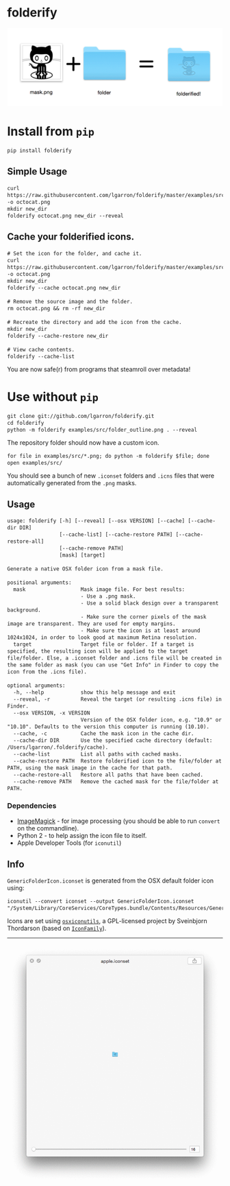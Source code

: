 # folderify

![mask.png + folder = folderified!](examples/png/explanation.png)

# Install from `pip`

    pip install folderify

## Simple Usage

    curl https://raw.githubusercontent.com/lgarron/folderify/master/examples/src/octocat.png -o octocat.png
    mkdir new_dir
    folderify octocat.png new_dir --reveal


## Cache your folderified icons.

    # Set the icon for the folder, and cache it.
    curl https://raw.githubusercontent.com/lgarron/folderify/master/examples/src/octocat.png -o octocat.png
    mkdir new_dir
    folderify --cache octocat.png new_dir

    # Remove the source image and the folder.
    rm octocat.png && rm -rf new_dir

    # Recreate the directory and add the icon from the cache.
    mkdir new_dir
    folderify --cache-restore new_dir

    # View cache contents.
    folderify --cache-list

You are now safe(r) from programs that steamroll over metadata!


# Use without `pip`

    git clone git://github.com/lgarron/folderify.git
    cd folderify
    python -m folderify examples/src/folder_outline.png . --reveal

The repository folder should now have a custom icon.

    for file in examples/src/*.png; do python -m folderify $file; done
    open examples/src/

You should see a bunch of new `.iconset` folders and `.icns` files that were automatically generated from the `.png` masks.


## Usage

    usage: folderify [-h] [--reveal] [--osx VERSION] [--cache] [--cache-dir DIR]
                     [--cache-list] [--cache-restore PATH] [--cache-restore-all]
                     [--cache-remove PATH]
                     [mask] [target]

    Generate a native OSX folder icon from a mask file.

    positional arguments:
      mask                  Mask image file. For best results:
                            - Use a .png mask.
                            - Use a solid black design over a transparent background.
                            - Make sure the corner pixels of the mask image are transparent. They are used for empty margins.
                            - Make sure the icon is at least around 1024x1024, in order to look good at maximum Retina resolution.
      target                Target file or folder. If a target is specified, the resulting icon will be applied to the target file/folder. Else, a .iconset folder and .icns file will be created in the same folder as mask (you can use "Get Info" in Finder to copy the icon from the .icns file).

    optional arguments:
      -h, --help            show this help message and exit
      --reveal, -r          Reveal the target (or resulting .icns file) in Finder.
      --osx VERSION, -x VERSION
                            Version of the OSX folder icon, e.g. "10.9" or "10.10". Defaults to the version this computer is running (10.10).
      --cache, -c           Cache the mask icon in the cache dir.
      --cache-dir DIR       Use the specified cache directory (default: /Users/lgarron/.folderify/cache).
      --cache-list          List all paths with cached masks.
      --cache-restore PATH  Restore folderified icon to the file/folder at PATH, using the mask image in the cache for that path.
      --cache-restore-all   Restore all paths that have been cached.
      --cache-remove PATH   Remove the cached mask for the file/folder at PATH.


### Dependencies

- [ImageMagick](http://www.imagemagick.org/) - for image processing (you should be able to run <code>convert</code> on the commandline).
- Python 2 - to help assign the icon file to itself.
- Apple Developer Tools (for `iconutil`)


## Info

`GenericFolderIcon.iconset` is generated from the OSX default folder icon using:

    iconutil --convert iconset --output GenericFolderIcon.iconset "/System/Library/CoreServices/CoreTypes.bundle/Contents/Resources/GenericFolderIcon.icns"

Icons are set using [`osxiconutils`](http://www.sveinbjorn.org/osxiconutils), a GPL-licensed project by Sveinbjorn Thordarson (based on [`IconFamily`](http://iconfamily.sourceforge.net/)).


----------------------------------------------------------------


![apple.gif](examples/png/apple.gif)
